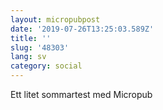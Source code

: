 ```yaml
---
layout: micropubpost
date: '2019-07-26T13:25:03.589Z'
title: ''
slug: '48303'
lang: sv
category: social
---
```

Ett litet sommartest med Micropub
